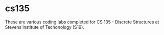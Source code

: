 # cs135
These are various coding labs completed for CS 135 - Discrete Structures at Stevens Institute of Techonology (S19).
